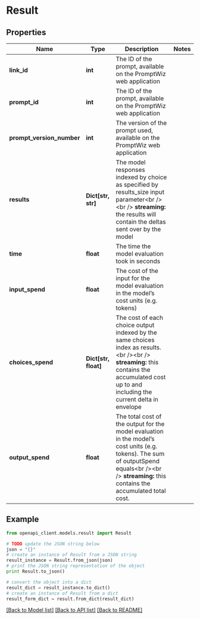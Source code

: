 # Result


## Properties
Name | Type | Description | Notes
------------ | ------------- | ------------- | -------------
**link_id** | **int** | The ID of the prompt, available on the PromptWiz web application | 
**prompt_id** | **int** | The ID of the prompt, available on the PromptWiz web application | 
**prompt_version_number** | **int** | The version of the prompt used, available on the PromptWiz web application | 
**results** | **Dict[str, str]** | The model responses indexed by choice as specified by results_size input parameter&lt;br /&gt;&lt;br /&gt;  **streaming:** the results will contain the deltas sent over by the model | 
**time** | **float** | The time the model evaluation took in seconds | 
**input_spend** | **float** | The cost of the input for the model evaluation in the model’s cost units (e.g. tokens) | 
**choices_spend** | **Dict[str, float]** | The cost of each choice output indexed by the same choices index as results.&lt;br /&gt;&lt;br /&gt;  **streaming:** this contains the accumulated cost up to and including the current delta in envelope | 
**output_spend** | **float** | The total cost of the output for the model evaluation in the model’s cost units (e.g. tokens). The sum of outputSpend equals&lt;br /&gt;&lt;br /&gt;  **streaming:** this contains the accumulated total cost. | 

## Example

```python
from openapi_client.models.result import Result

# TODO update the JSON string below
json = "{}"
# create an instance of Result from a JSON string
result_instance = Result.from_json(json)
# print the JSON string representation of the object
print Result.to_json()

# convert the object into a dict
result_dict = result_instance.to_dict()
# create an instance of Result from a dict
result_form_dict = result.from_dict(result_dict)
```
[[Back to Model list]](../README.md#documentation-for-models) [[Back to API list]](../README.md#documentation-for-api-endpoints) [[Back to README]](../README.md)


